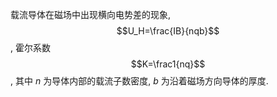 载流导体在磁场中出现横向电势差的现象, $$U_H=\frac{IB}{nqb}$$, 霍尔系数 $$K=\frac1{nq}$$, 其中 $n$ 为导体内部的载流子数密度, $b$ 为沿着磁场方向导体的厚度. 
